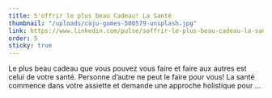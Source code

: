 ```yaml
---
title: S'offrir le plus beau Cadeau! La Santé
thumbnail: "/uploads/caju-gomes-500579-unsplash.jpg"
link: https://www.linkedin.com/pulse/soffrir-le-plus-beau-cadeau-la-sant%C3%A9-nancy-bilodeau-mba/
order: 5
sticky: true
---
```


Le plus beau cadeau que vous pouvez vous faire et faire aux autres est celui de votre santé. Personne d’autre ne peut le faire pour vous! La santé commence dans votre assiette et demande une approche holistique pour ...
